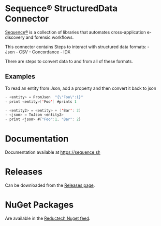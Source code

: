 # Sequence® StructuredData Connector

[Sequence®](https://gitlab.com/reductech/sequence) is a collection of
libraries that automates cross-application e-discovery and forensic workflows.

This connector contains Steps to interact with structured data formats:
    - Json
    - CSV
    - Concordance
    - IDX

There are steps to convert data to and from all of these formats.

## Examples

To read an entity from Json, add a property and then convert it back to json

```scala
- <entity> = FromJson  "{\"Foo\":1}"
- print <entity>['Foo'] #prints 1

- <entity2> = <entity> + ('Bar': 2)
- <json> = ToJson <entity2>
- print <json> #{"Foo":1, "Bar": 2}
```

# Documentation

Documentation available at https://sequence.sh

# Releases

Can be downloaded from the [Releases page](https://gitlab.com/reductech/sequence/connectors/structureddata/-/releases).

# NuGet Packages

Are available in the [Reductech Nuget feed](https://gitlab.com/reductech/nuget/-/packages).
